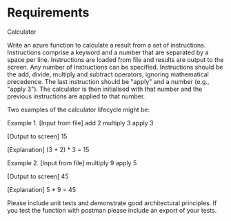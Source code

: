 # Requirements
Calculator

Write an azure function to calculate a result from a set of instructions.
Instructions comprise a keyword and a number that are separated by a space per line. Instructions are loaded from file and results are output to the screen. Any number of Instructions can be specified.
Instructions should be the add, divide, multiply and subtract operators, ignoring mathematical precedence. The last instruction should be "apply" and a number (e.g., "apply 3"). The calculator is then initialised with that number and the previous instructions are applied to that number.

Two examples of the calculator lifecycle might be:

Example 1.
 [Input from file]
add 2
multiply 3
apply 3

[Output to screen]
15

[Explanation]
(3 + 2) * 3 = 15

Example 2.
 [Input from file]
multiply 9
apply 5

[Output to screen]
45

[Explanation]
5 * 9 = 45

Please include unit tests and demonstrate good architectural principles. If you test the function with postman please include an export of your tests.



